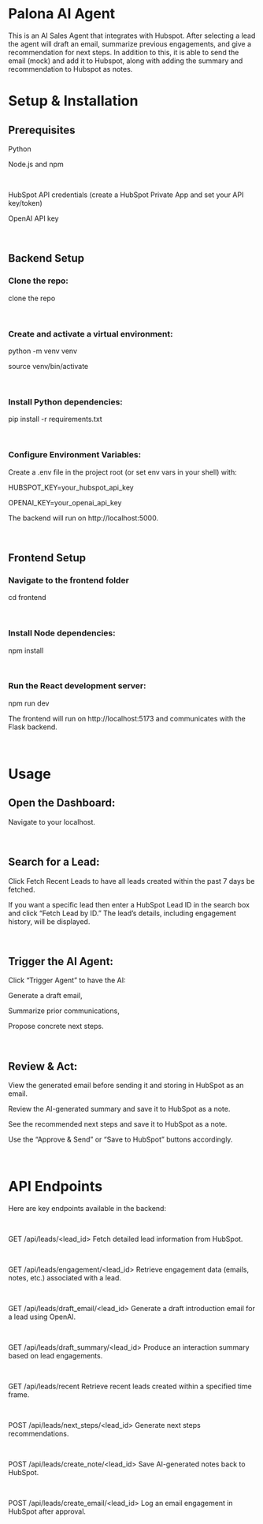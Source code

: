 # Palona AI Agent

This is an AI Sales Agent that integrates with Hubspot. After selecting a lead the agent will draft an email, summarize previous engagements, and give a recommendation for next steps. In addition to this, it is able to send the email (mock) and add it to Hubspot, along with adding the summary and recommendation to Hubspot as notes. 

# Setup & Installation

## Prerequisites
Python 

Node.js and npm

<br>

HubSpot API credentials (create a HubSpot Private App and set your API key/token)

OpenAI API key

<br>

## Backend Setup

### Clone the repo:

clone the repo

<br>

### Create and activate a virtual environment:

python -m venv venv

source venv/bin/activate 

<br>


### Install Python dependencies:

pip install -r requirements.txt

<br>


### Configure Environment Variables:

Create a .env file in the project root (or set env vars in your shell) with:

HUBSPOT_KEY=your_hubspot_api_key

OPENAI_KEY=your_openai_api_key

 The backend will run on http://localhost:5000.

<br>

## Frontend Setup
### Navigate to the frontend folder

cd frontend

<br>

### Install Node dependencies:

npm install

<br>

### Run the React development server:

npm run dev

The frontend will run on http://localhost:5173 and communicates with the Flask backend.

<br>

# Usage
## Open the Dashboard:
Navigate to your localhost.

<br>

## Search for a Lead:
Click Fetch Recent Leads to have all leads created within the past 7 days be fetched. 

If you want a specific lead then enter a HubSpot Lead ID in the search box and click “Fetch Lead by ID.” The lead’s details, including engagement history, will be displayed.

<br>

## Trigger the AI Agent:
Click “Trigger Agent” to have the AI:

Generate a draft email,

Summarize prior communications,

Propose concrete next steps.

<br>

## Review & Act:

View the generated email before sending it and storing in HubSpot as an email.

Review the AI-generated summary and save it to HubSpot as a note.

See the recommended next steps and save it to HubSpot as a note.

Use the “Approve & Send” or “Save to HubSpot” buttons accordingly.

<br>

# API Endpoints

Here are key endpoints available in the backend:

<br>

GET /api/leads/<lead_id>
Fetch detailed lead information from HubSpot.

<br>

GET /api/leads/engagement/<lead_id>
Retrieve engagement data (emails, notes, etc.) associated with a lead.

<br>

GET /api/leads/draft_email/<lead_id>
Generate a draft introduction email for a lead using OpenAI.

<br>

GET /api/leads/draft_summary/<lead_id>
Produce an interaction summary based on lead engagements.

<br>

GET /api/leads/recent
Retrieve recent leads created within a specified time frame.

<br>

POST /api/leads/next_steps/<lead_id>
Generate next steps recommendations. 

<br>

POST /api/leads/create_note/<lead_id>
Save AI-generated notes back to HubSpot.

<br>

POST /api/leads/create_email/<lead_id>
Log an email engagement in HubSpot after approval.

<br>
